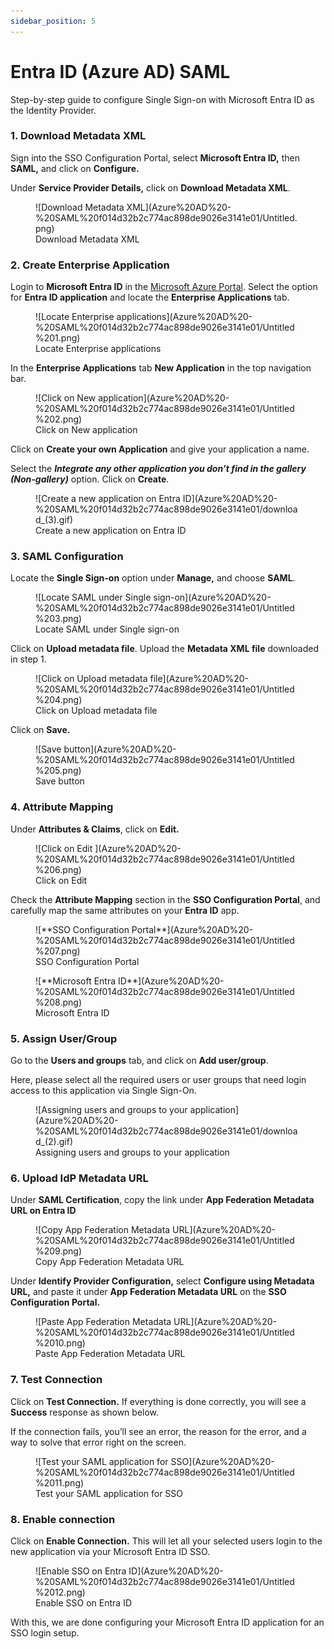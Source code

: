 ```yaml
---
sidebar_position: 5
---
```


# Entra ID (Azure AD) SAML

<Subtitle>Step-by-step guide to configure Single Sign-on with Microsoft Entra ID as the Identity Provider. </Subtitle>


### 1. Download Metadata XML

Sign into the SSO Configuration Portal, select **Microsoft Entra ID,** then **SAML,** and click on **Configure.** 

Under **Service Provider Details,** click on **Download Metadata XML**. 

<figure>![Download Metadata XML](Azure%20AD%20-%20SAML%20f014d32b2c774ac898de9026e3141e01/Untitled.png)
<figcaption>Download Metadata XML</figcaption></figure>

### 2. Create Enterprise Application

Login to **Microsoft Entra ID** in the [Microsoft Azure Portal](https://portal.azure.com/). Select the option for **Entra ID application** and locate the **Enterprise Applications** tab. 

<figure>![Locate Enterprise applications](Azure%20AD%20-%20SAML%20f014d32b2c774ac898de9026e3141e01/Untitled%201.png)
<figcaption>Locate Enterprise applications</figcaption></figure>

In the **Enterprise Applications** tab **New Application** in the top navigation bar.

<figure>![Click on New application](Azure%20AD%20-%20SAML%20f014d32b2c774ac898de9026e3141e01/Untitled%202.png)
<figcaption>Click on New application</figcaption></figure>

Click on **Create your own Application** and give your application a name.

Select the ***Integrate any other application you don’t find in the gallery (Non-gallery)*** option. Click on **Create**. 

<figure>![Create a new application on Entra ID](Azure%20AD%20-%20SAML%20f014d32b2c774ac898de9026e3141e01/download_(3).gif)
<figcaption>Create a new application on Entra ID</figcaption></figure>

### 3. SAML Configuration

Locate the **Single Sign-on** option under **Manage,** and choose **SAML**. 

<figure>![Locate SAML under Single sign-on](Azure%20AD%20-%20SAML%20f014d32b2c774ac898de9026e3141e01/Untitled%203.png)
<figcaption>Locate SAML under Single sign-on</figcaption></figure>

Click on **Upload metadata file**. Upload the **Metadata XML file** downloaded in step 1.

<figure>![Click on Upload metadata file](Azure%20AD%20-%20SAML%20f014d32b2c774ac898de9026e3141e01/Untitled%204.png)
<figcaption>Click on Upload metadata file</figcaption></figure>


Click on **Save.**
<figure>![Save button](Azure%20AD%20-%20SAML%20f014d32b2c774ac898de9026e3141e01/Untitled%205.png)
<figcaption>Save button</figcaption></figure>


### 4. Attribute Mapping

Under **Attributes & Claims**, click on **Edit.** 
<figure>![Click on Edit ](Azure%20AD%20-%20SAML%20f014d32b2c774ac898de9026e3141e01/Untitled%206.png)
<figcaption>Click on Edit </figcaption></figure>


Check the **Attribute Mapping** section in the **SSO Configuration Portal**, and carefully map the same attributes on your **Entra ID** app.
<figure>![**SSO Configuration Portal**](Azure%20AD%20-%20SAML%20f014d32b2c774ac898de9026e3141e01/Untitled%207.png)
<figcaption>SSO Configuration Portal</figcaption></figure>


<figure>![**Microsoft Entra ID**](Azure%20AD%20-%20SAML%20f014d32b2c774ac898de9026e3141e01/Untitled%208.png)
<figcaption>Microsoft Entra ID</figcaption></figure>

### 5. Assign User/Group

Go to the **Users and groups** tab, and click on **Add user/group**. 

Here, please select all the required users or user groups that need login access to this application via Single Sign-On. 
<figure>![Assigning users and groups to your application](Azure%20AD%20-%20SAML%20f014d32b2c774ac898de9026e3141e01/download_(2).gif)
<figcaption>Assigning users and groups to your application</figcaption></figure>

### 6. Upload IdP Metadata URL

Under **SAML Certification**, copy the link under **App Federation Metadata URL on Entra ID**

<figure>![Copy App Federation Metadata URL](Azure%20AD%20-%20SAML%20f014d32b2c774ac898de9026e3141e01/Untitled%209.png)
<figcaption>Copy App Federation Metadata URL</figcaption></figure>


Under **Identify Provider Configuration,** select **Configure using Metadata URL,** and paste it under **App Federation Metadata URL** on the **SSO Configuration Portal.**

<figure>![Paste App Federation Metadata URL](Azure%20AD%20-%20SAML%20f014d32b2c774ac898de9026e3141e01/Untitled%2010.png)
<figcaption>Paste App Federation Metadata URL</figcaption></figure>

### 7. Test Connection

Click on **Test Connection.** If everything is done correctly, you will see a **Success** response as shown below. 

If the connection fails, you’ll see an error, the reason for the error, and a way to solve that error right on the screen.  

<figure>![Test your SAML application for SSO](Azure%20AD%20-%20SAML%20f014d32b2c774ac898de9026e3141e01/Untitled%2011.png)
<figcaption>Test your SAML application for SSO</figcaption></figure>


### 8. Enable connection

Click on **Enable Connection.** This will let all your selected users login to the new application via your Microsoft Entra ID SSO. 

<figure>![Enable SSO on Entra ID](Azure%20AD%20-%20SAML%20f014d32b2c774ac898de9026e3141e01/Untitled%2012.png)
<figcaption>Enable SSO on Entra ID</figcaption></figure>



With this, we are done configuring your Microsoft Entra ID application for an SSO login setup.
